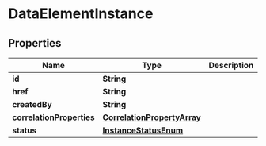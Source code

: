 
# DataElementInstance

## Properties
Name | Type | Description | Notes
------------ | ------------- | ------------- | -------------
**id** | **String** |  |  [optional]
**href** | **String** |  |  [optional]
**createdBy** | **String** |  |  [optional]
**correlationProperties** | [**CorrelationPropertyArray**](CorrelationPropertyArray.md) |  |  [optional]
**status** | [**InstanceStatusEnum**](InstanceStatusEnum.md) |  |  [optional]



